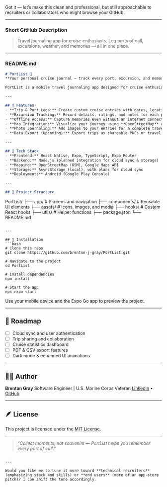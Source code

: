 Got it — let’s make this clean and professional, but still approachable to recruiters or collaborators who might browse your GitHub.

---

### **Short GitHub Description**

> Travel journaling app for cruise enthusiasts. Log ports of call, excursions, weather, and memories — all in one place.

---

### **README.md**

```markdown
# PortList 🌊  
**Your personal cruise journal — track every port, excursion, and memory.**

PortList is a mobile travel journaling app designed for cruise enthusiasts who want to record, relive, and share their voyages. Built with **React Native**, **Expo**, and **TypeScript**, it provides an intuitive way to log ports of call, excursions, weather conditions, and personal notes — even offline.

---

## 🚢 Features
- **Trip & Port Logs:** Create custom cruise entries with dates, locations, and ship info.  
- **Excursion Tracking:** Record details, ratings, and notes for each port activity.  
- **Offline Access:** Capture memories even without an internet connection.  
- **Map Integration:** Visualize your journey using **OpenStreetMap** and **Google Maps APIs**.  
- **Photo Journaling:** Add images to your entries for a complete travel record.  
- **Data Export (Upcoming):** Export trips as shareable PDFs or travel summaries.

---

## 🧭 Tech Stack
- **Frontend:** React Native, Expo, TypeScript, Expo Router  
- **Backend:** Node.js (planned integration for cloud sync & storage)  
- **Mapping:** OpenStreetMap (OSM), Google Maps API  
- **Storage:** AsyncStorage (local), with plans for cloud sync  
- **Deployment:** Android (Google Play Console)  

---

## 🧱 Project Structure
```

PortList/
├── app/               # Screens and navigation
├── components/        # Reusable UI elements
├── assets/            # Icons, images, and media
├── hooks/             # Custom React hooks
├── utils/             # Helper functions
├── package.json
└── README.md

````

---

## 🧪 Installation
```bash
# Clone this repo
git clone https://github.com/brenton-j-gray/PortList.git

# Navigate to the project
cd PortList

# Install dependencies
npm install

# Start the app
npx expo start
````

Use your mobile device and the Expo Go app to preview the project.

---

## 🎯 Roadmap

* [ ] Cloud sync and user authentication
* [ ] Trip sharing and collaboration
* [ ] Cruise statistics dashboard
* [ ] PDF & CSV export features
* [ ] Dark mode & enhanced UI animations

---

## 🧑‍💻 Author

**Brenton Gray**
Software Engineer | U.S. Marine Corps Veteran
[LinkedIn](https://www.linkedin.com/in/brenton-j-gray) • [GitHub](https://github.com/brenton-j-gray)

---

## 🪶 License

This project is licensed under the [MIT License](LICENSE).

---

> *“Collect moments, not souvenirs — PortList helps you remember every port of call.”*

```

---

Would you like me to tune it more toward **technical recruiters** (emphasizing stack and skills) or **end users** (more of an app-store pitch)? I can shift the tone accordingly.
```
